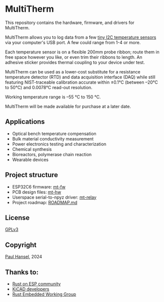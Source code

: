 # MultiTherm
This repository contains the hardware, firmware, and drivers for MultiTherm.

MultiTherm allows you to log data from a few [tiny I2C temperature sensors](https://www.ti.com/lit/ds/symlink/tmp117.pdf) via your computer's USB port. A few could range from 1-4 or more.

Each temperature sensor is on a flexible 200mm probe ribbon; route them in free space however you like, or even trim their ribbons to length. An adhesive sticker provides thermal coupling to your device under test.

MultiTherm can be used as a lower-cost substitute for a resistance temperature detector (RTD) and data acquisition interface (DAQ) while still featuring NIST-traceable calibration accurate within ±0.1°C (between –20°C to 50°C) and 0.0078°C read-out resolution.

Working temperature range is –55 °C to 150 °C.

MultiTherm will be made available for purchase at a later date.

## Applications
- Optical bench temperature compensation
- Bulk material conductivity measurement
- Power electronics testing and characterization
- Chemical synthesis
- Bioreactors, polymerase chain reaction
- Wearable devices

## Project structure
- ESP32C6 firmware: [mt-fw](./mt-fw)
- PCB design files: [mt-hw](./mt-hw)
- Userspace serial-to-npyz driver: [mt-relay](./mt-relay)
- Project roadmap: [ROADMAP.md](./ROADMAP.md)

## License
[GPLv3](./LICENSE)

## Copyright
[Paul Hansel](https://paulhansel.com), 2024

## Thanks to:
- [Rust on ESP community](https://github.com/esp-rs)
- [KiCAD developers](https://www.kicad.org/sponsors/sponsors/)
- [Rust Embedded Working Group](https://blog.rust-embedded.org/)

